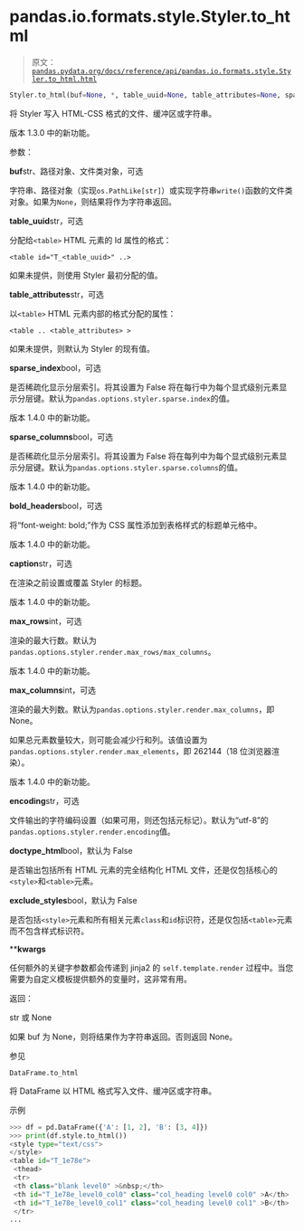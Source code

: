 # pandas.io.formats.style.Styler.to_html

> 原文：[`pandas.pydata.org/docs/reference/api/pandas.io.formats.style.Styler.to_html.html`](https://pandas.pydata.org/docs/reference/api/pandas.io.formats.style.Styler.to_html.html)

```py
Styler.to_html(buf=None, *, table_uuid=None, table_attributes=None, sparse_index=None, sparse_columns=None, bold_headers=False, caption=None, max_rows=None, max_columns=None, encoding=None, doctype_html=False, exclude_styles=False, **kwargs)
```

将 Styler 写入 HTML-CSS 格式的文件、缓冲区或字符串。

版本 1.3.0 中的新功能。

参数：

**buf**str、路径对象、文件类对象，可选

字符串、路径对象（实现`os.PathLike[str]`）或实现字符串`write()`函数的文件类对象。如果为`None`，则结果将作为字符串返回。

**table_uuid**str，可选

分配给`<table>` HTML 元素的 Id 属性的格式：

`<table id="T_<table_uuid>" ..>`

如果未提供，则使用 Styler 最初分配的值。

**table_attributes**str，可选

以`<table>` HTML 元素内部的格式分配的属性：

`<table .. <table_attributes> >`

如果未提供，则默认为 Styler 的现有值。

**sparse_index**bool，可选

是否稀疏化显示分层索引。将其设置为 False 将在每行中为每个显式级别元素显示分层键。默认为`pandas.options.styler.sparse.index`的值。

版本 1.4.0 中的新功能。

**sparse_columns**bool，可选

是否稀疏化显示分层索引。将其设置为 False 将在每列中为每个显式级别元素显示分层键。默认为`pandas.options.styler.sparse.columns`的值。

版本 1.4.0 中的新功能。

**bold_headers**bool，可选

将“font-weight: bold;”作为 CSS 属性添加到表格样式的标题单元格中。

版本 1.4.0 中的新功能。

**caption**str，可选

在渲染之前设置或覆盖 Styler 的标题。

版本 1.4.0 中的新功能。

**max_rows**int，可选

渲染的最大行数。默认为`pandas.options.styler.render.max_rows/max_columns`。

版本 1.4.0 中的新功能。

**max_columns**int，可选

渲染的最大列数。默认为`pandas.options.styler.render.max_columns`，即 None。

如果总元素数量较大，则可能会减少行和列。该值设置为`pandas.options.styler.render.max_elements`，即 262144（18 位浏览器渲染）。

版本 1.4.0 中的新功能。

**encoding**str，可选

文件输出的字符编码设置（如果可用，则还包括元标记）。默认为“utf-8”的`pandas.options.styler.render.encoding`值。

**doctype_html**bool，默认为 False

是否输出包括所有 HTML 元素的完全结构化 HTML 文件，还是仅包括核心的`<style>`和`<table>`元素。

**exclude_styles**bool，默认为 False

是否包括`<style>`元素和所有相关元素`class`和`id`标识符，还是仅包括`<table>`元素而不包含样式标识符。

****kwargs**

任何额外的关键字参数都会传递到 jinja2 的 `self.template.render` 过程中。当您需要为自定义模板提供额外的变量时，这非常有用。

返回：

str 或 None

如果 buf 为 None，则将结果作为字符串返回。否则返回 None。

参见

`DataFrame.to_html`

将 DataFrame 以 HTML 格式写入文件、缓冲区或字符串。

示例

```py
>>> df = pd.DataFrame({'A': [1, 2], 'B': [3, 4]})
>>> print(df.style.to_html())  
<style type="text/css">
</style>
<table id="T_1e78e">
 <thead>
 <tr>
 <th class="blank level0" >&nbsp;</th>
 <th id="T_1e78e_level0_col0" class="col_heading level0 col0" >A</th>
 <th id="T_1e78e_level0_col1" class="col_heading level0 col1" >B</th>
 </tr>
... 
```
